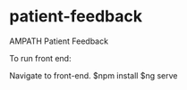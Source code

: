 # patient-feedback
AMPATH Patient Feedback


To run front end:

Navigate to front-end.
$npm install
$ng serve